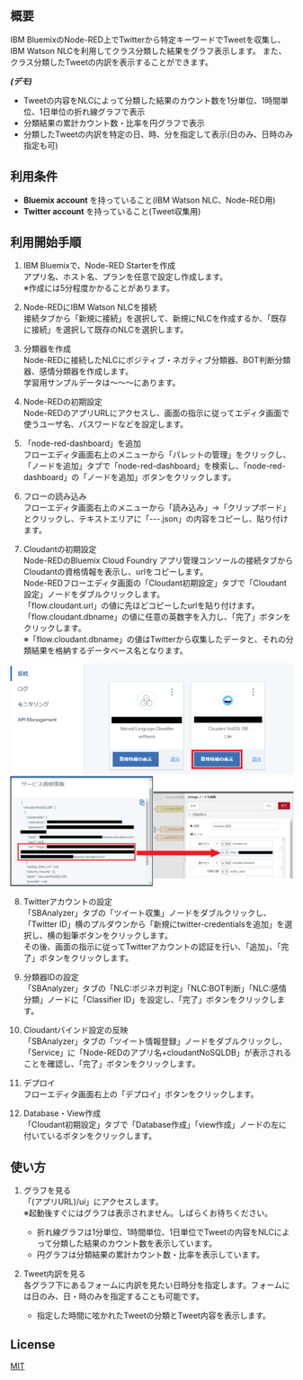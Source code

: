## 概要
IBM BluemixのNode-RED上でTwitterから特定キーワードでTweetを収集し、IBM Watson NLCを利用してクラス分類した結果をグラフ表示します。
また、クラス分類したTweetの内訳を表示することができます。


***(デモ)***
- Tweetの内容をNLCによって分類した結果のカウント数を1分単位、1時間単位、1日単位の折れ線グラフで表示
- 分類結果の累計カウント数・比率を円グラフで表示
- 分類したTweetの内訳を特定の日、時、分を指定して表示(日のみ、日時のみ指定も可)


## 利用条件
- **Bluemix account** を持っていること(IBM Watson NLC、Node-RED用)
- **Twitter account** を持っていること(Tweet収集用)

## 利用開始手順
1. IBM Bluemixで、Node-RED Starterを作成  
アプリ名、ホスト名、プランを任意で設定し作成します。  
※作成には5分程度かかることがあります。

2. Node-REDにIBM Watson NLCを接続  
接続タブから「新規に接続」を選択して、新規にNLCを作成するか、「既存に接続」を選択して既存のNLCを選択します。

3. 分類器を作成  
Node-REDに接続したNLCにポジティブ・ネガティブ分類器、BOT判断分類器、感情分類器を作成します。  
学習用サンプルデータは～～～にあります。

4. Node-REDの初期設定  
Node-REDのアプリURLにアクセスし、画面の指示に従ってエディタ画面で使うユーザ名、パスワードなどを設定します。

5. 「node-red-dashboard」を追加  
フローエディタ画面右上のメニューから「パレットの管理」をクリックし、「ノードを追加」タブで「node-red-dashboard」を検索し、「node-red-dashboard」の「ノードを追加」ボタンをクリックします。

6. フローの読み込み  
フローエディタ画面右上のメニューから「読み込み」->「クリップボード」とクリックし、テキストエリアに「---.json」の内容をコピーし、貼り付けます。

7. Cloudantの初期設定  
Node-REDのBluemix Cloud Foundry アプリ管理コンソールの接続タブからCloudantの資格情報を表示し、urlをコピーします。  
Node-REDフローエディタ画面の「Cloudant初期設定」タブで「Cloudant設定」ノードをダブルクリックします。  
「flow.cloudant.url」の値に先ほどコピーしたurlを貼り付けます。  
「flow.cloudant.dbname」の値に任意の英数字を入力し、「完了」ボタンをクリックします。  
※「flow.cloudant.dbname」の値はTwitterから収集したデータと、それの分類結果を格納するデータベース名となります。

![cloudant_credentials1](https://github.com/softbank-developer/twitter_analyzer_on_nodered/blob/master/readme_images/cloudant_credentials1.png)  
![cloudant_credentials2](https://github.com/softbank-developer/twitter_analyzer_on_nodered/blob/master/readme_images/cloudant_credentials2.png)

8. Twitterアカウントの設定  
「SBAnalyzer」タブの「ツイート収集」ノードをダブルクリックし、「Twitter ID」横のプルダウンから「新規にtwitter-credentialsを追加」を選択し、横の鉛筆ボタンをクリックします。  
その後、画面の指示に従ってTwitterアカウントの認証を行い、「追加」、「完了」ボタンをクリックします。

9. 分類器IDの設定  
「SBAnalyzer」タブの「NLC:ポジネガ判定」「NLC:BOT判断」「NLC:感情分類」ノードに「Classifier ID」を設定し、「完了」ボタンをクリックします。

10. Cloudantバインド設定の反映  
「SBAnalyzer」タブの「ツイート情報登録」ノードをダブルクリックし、「Service」に「Node-REDのアプリ名+cloudantNoSQLDB」が表示されることを確認し、「完了」ボタンをクリックします。

11. デプロイ  
フローエディタ画面右上の「デプロイ」ボタンをクリックします。

12. Database・View作成  
「Cloudant初期設定」タブで「Database作成」「view作成」ノードの左に付いているボタンをクリックします。


## 使い方
1. グラフを見る  
「(アプリURL)/ui」にアクセスします。  
※起動後すぐにはグラフは表示されません。しばらくお待ちください。  
    - 折れ線グラフは1分単位、1時間単位、1日単位でTweetの内容をNLCによって分類した結果のカウント数を表示しています。  
    - 円グラフは分類結果の累計カウント数・比率を表示しています。


2. Tweet内訳を見る  
各グラフ下にあるフォームに内訳を見たい日時分を指定します。フォームには日のみ、日・時のみを指定することも可能です。  
    - 指定した時間に呟かれたTweetの分類とTweet内容を表示します。  


## License

[MIT](twitter_analyzer_on_nodered/LICENSE)
